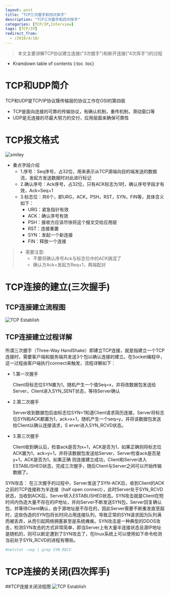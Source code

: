 ```yaml
---
layout: post
title: "TCP三次握手和四次挥手"
description: "TCP三次握手和四次挥手"
categories: [TCP/IP,Interview]
tags: [TCP/IP]
redirect_from:
  - /2018/4/18/
---
```


> 本文主要讲解TCP协议建立连接("3次握手")和断开连接("4次挥手")的过程

* Kramdown table of contents
{:toc .toc}

# TCP和UDP简介
TCP和UDP是TCP/IP协议簇传输层的协议工作在OSI的第四层
* TCP是面向连接的可靠的传输协议，有确认机制，重传机制，滑动窗口等
* UDP是无连接的尽最大努力的交付，应用层面来确保可靠性


# TCP报文格式
![smiley](https://img-blog.csdn.net/20140609125220296?watermark/2/text/aHR0cDovL2Jsb2cuY3Nkbi5uZXQvYTE5ODgxMDI5/font/5a6L5L2T/fontsize/400/fill/I0JBQkFCMA==/dissolve/70/gravity/Center)


* 重点字段介绍
	* 1.序号：Seq序号，占32位，用来表示从TCP源端向目的端发送的数据流，发起方发送数据时对此进行标记
	* 2.确认序号：Ack序号，占32位，只有ACK标志为1时，确认序号字段才有效，Ack=Seq+1
	* 3.标志位：共6个，即URG，ACK，PSH，RST，SYN，FIN等，具体含义如下：
		* URG：紧急指针有效
		* ACK：确认序号有效
		* PSH：接收方应该尽快将这个报文交给应用层
		* RST：连接重置
		* SYN：发起一个新连接
		* FIN：释放一个连接

> * 需要注意:
>   * 不要将确认序号Ack与标志位中的ACK搞混了
>   * 确认方Ack=发起方Req+1，两端配对

# TCP连接的建立(三次握手)

## TCP连接建立流程图
![TCP Establish](https://img-blog.csdn.net/20170607205709367?watermark/2/text/aHR0cDovL2Jsb2cuY3Nkbi5uZXQvcXpjc3U=/font/5a6L5L2T/fontsize/400/fill/I0JBQkFCMA==/dissolve/70/gravity/SouthEast)

## TCP连接建立过程详解
所谓三次握手（Three-Way HandShake）即建立TCP连接，就是指建立一个TCP连接时，需要客户端和服务端共发送3个包以确认连接的建立。在Socket编程中，这一过程由客户端执行connect来触发，流程详解如下：
* 1.第一次握手

	Client将标志位SYN置为1，随机产生一个值Seq=x，并将改数据包发送给Server，Client进入SYN_SENT状态，等待Server确认
	
* 2.第二次握手

	Server收到数据包后由标志位SYN=1知道Client请求简历连接，Server将标志位SYN和ACK都置为1，ack=x+1，随机产生一个seq=y，并将该数据包发送给Client以确认连接请求，S	erver进入SYN_RCVD状态。
	
* 3.第三次握手

	Client收到确认后，检查ack是否为x+1，ACK是否为1，如果正确则将标志位ACK置为1，ack=y+1，并将该数据包发送给Server，Server检查ack是否是y+1，ACK是否为1，如果正确	则连接建立成功，Client和Server进入ESTABLISHED状态，完成三次握手，随后Client与Server之间可以开始传输数据了。


SYN攻击：
在三次握手的过程中，Server发送了SYN-ACK后，收到Client的ACK之前的TCP连接称为半连接（half open connect），此时Server处于SYN_RCVD状态，当收到ACK后，Server转入ESTABLISHED状态。SYN攻击就是Client在短时间内伪造大量不存在的IP地址，并向Server不断发送SYN包，Server回复确认包，并等待Client确认，由于源地址是不存在的，因此Server需要不断重发直至超时，这些伪造的SYN包将长时间占用连接队列，导致正常的SYN请求因为队列满而被丢弃，从而引起网络拥塞甚至是系统瘫痪。SYN攻击是一种典型的DDOS攻击，检测SYN攻击的方式非常简单，即当Server上有大量半连接状态且源IP地址是随机的，则可以断定遭到了SYN攻击了，在linux系统上可以使用如下命令检测当前处于SYN_RCVD的进程有哪些。
~~~ ruby
#netstat -nap | grep SYN_RECV
~~~

# TCP连接的关闭(四次挥手)

##TCP连接关闭流程图
![TCP Establish](https://img-blog.csdn.net/20170607205756255?watermark/2/text/aHR0cDovL2Jsb2cuY3Nkbi5uZXQvcXpjc3U=/font/5a6L5L2T/fontsize/400/fill/I0JBQkFCMA==/dissolve/70/gravity/SouthEast)
